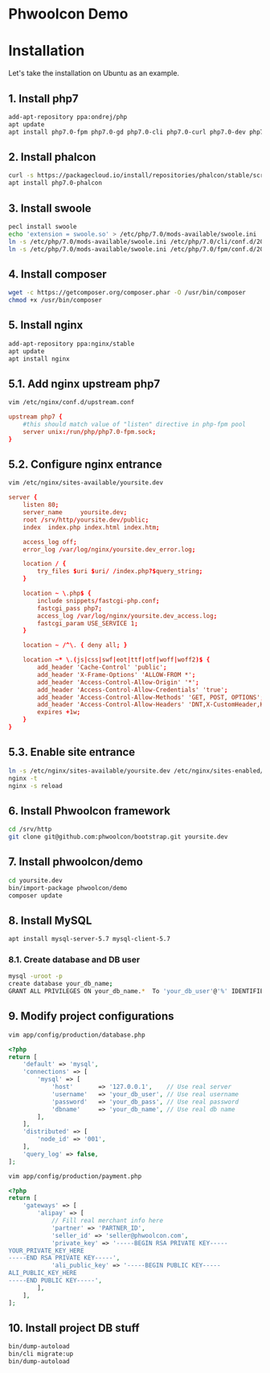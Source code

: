 # Phwoolcon Demo

# Installation
Let's take the installation on Ubuntu as an example.

## 1. Install php7
```bash
add-apt-repository ppa:ondrej/php
apt update
apt install php7.0-fpm php7.0-gd php7.0-cli php7.0-curl php7.0-dev php7.0-json php7.0-mbstring php7.0-mcrypt php7.0-mysql php7.0-xml php7.0-zip php-redis
```

## 2. Install phalcon
```bash
curl -s https://packagecloud.io/install/repositories/phalcon/stable/script.deb.sh | bash
apt install php7.0-phalcon
```

## 3. Install swoole
```bash
pecl install swoole
echo 'extension = swoole.so' > /etc/php/7.0/mods-available/swoole.ini
ln -s /etc/php/7.0/mods-available/swoole.ini /etc/php/7.0/cli/conf.d/20-swoole.ini
ln -s /etc/php/7.0/mods-available/swoole.ini /etc/php/7.0/fpm/conf.d/20-swoole.ini
```

## 4. Install composer
```bash
wget -c https://getcomposer.org/composer.phar -O /usr/bin/composer
chmod +x /usr/bin/composer
```

## 5. Install nginx
```bash
add-apt-repository ppa:nginx/stable
apt update
apt install nginx
```

## 5.1. Add nginx upstream php7
```bash
vim /etc/nginx/conf.d/upstream.conf
```

```conf
upstream php7 {
    #this should match value of "listen" directive in php-fpm pool
    server unix:/run/php/php7.0-fpm.sock;
}
```

## 5.2. Configure nginx entrance
```bash
vim /etc/nginx/sites-available/yoursite.dev
```

```conf
server {
    listen 80;
    server_name     yoursite.dev;
    root /srv/http/yoursite.dev/public;
    index  index.php index.html index.htm;

    access_log off;
    error_log /var/log/nginx/yoursite.dev_error.log;

    location / {
        try_files $uri $uri/ /index.php?$query_string;
    }

    location ~ \.php$ {
        include snippets/fastcgi-php.conf;
        fastcgi_pass php7;
        access_log /var/log/nginx/yoursite.dev_access.log;
        fastcgi_param USE_SERVICE 1;
    }

    location ~ /^\. { deny all; }

    location ~* \.(js|css|swf|eot|ttf|otf|woff|woff2)$ {
        add_header 'Cache-Control' 'public';
        add_header 'X-Frame-Options' 'ALLOW-FROM *';
        add_header 'Access-Control-Allow-Origin' '*';
        add_header 'Access-Control-Allow-Credentials' 'true';
        add_header 'Access-Control-Allow-Methods' 'GET, POST, OPTIONS';
        add_header 'Access-Control-Allow-Headers' 'DNT,X-CustomHeader,Keep-Alive,User-Agent,X-Requested-With,If-Modified-Since,Cache-Control,Content-Type';
        expires +1w;
    }
}
```

## 5.3. Enable site entrance
```bash
ln -s /etc/nginx/sites-available/yoursite.dev /etc/nginx/sites-enabled/yoursite.dev
nginx -t
nginx -s reload
```

## 6. Install Phwoolcon framework
```bash
cd /srv/http
git clone git@github.com:phwoolcon/bootstrap.git yoursite.dev
```

## 7. Install phwoolcon/demo
```bash
cd yoursite.dev
bin/import-package phwoolcon/demo
composer update
```

## 8. Install MySQL
```bash
apt install mysql-server-5.7 mysql-client-5.7
```

### 8.1. Create database and DB user
```bash
mysql -uroot -p
create database your_db_name;
GRANT ALL PRIVILEGES ON your_db_name.*  To 'your_db_user'@'%' IDENTIFIED BY 'your_db_pass';
```

## 9. Modify project configurations

```bash
vim app/config/production/database.php
```

```php
<?php
return [
    'default' => 'mysql',
    'connections' => [
        'mysql' => [
            'host'       => '127.0.0.1',    // Use real server
            'username'   => 'your_db_user', // Use real username
            'password'   => 'your_db_pass', // Use real password
            'dbname'     => 'your_db_name', // Use real db name
        ],
    ],
    'distributed' => [
        'node_id' => '001',
    ],
    'query_log' => false,
];
```

```bash
vim app/config/production/payment.php
```

```php
<?php
return [
    'gateways' => [
        'alipay' => [
            // Fill real merchant info here
            'partner' => 'PARTNER_ID',
            'seller_id' => 'seller@phwoolcon.com',
            'private_key' => '-----BEGIN RSA PRIVATE KEY-----
YOUR_PRIVATE_KEY_HERE
-----END RSA PRIVATE KEY-----',
            'ali_public_key' => '-----BEGIN PUBLIC KEY-----
ALI_PUBLIC_KEY_HERE
-----END PUBLIC KEY-----',
        ],
    ],
];
```

## 10. Install project DB stuff
```bash
bin/dump-autoload
bin/cli migrate:up
bin/dump-autoload
```
